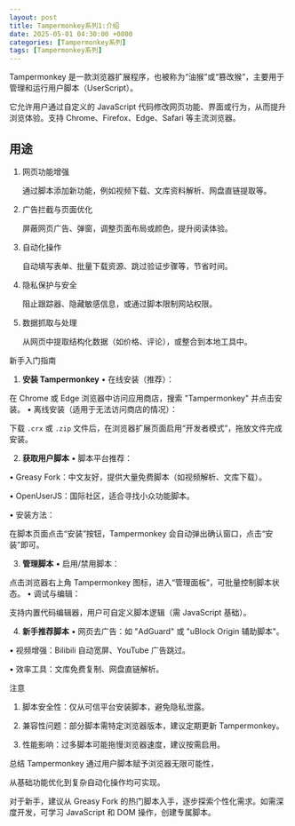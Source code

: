 ```yaml
---
layout: post
title: Tampermonkey系列1:介绍
date: 2025-05-01 04:30:00 +0800
categories: [Tampermonkey系列]
tags: [Tampermonkey系列]
---
```

Tampermonkey 是一款浏览器扩展程序，也被称为“油猴”或“篡改猴”，主要用于管理和运行用户脚本（UserScript）。

它允许用户通过自定义的 JavaScript 代码修改网页功能、界面或行为，从而提升浏览体验。支持 Chrome、Firefox、Edge、Safari 等主流浏览器。


## 用途

1. 网页功能增强  

   通过脚本添加新功能，例如视频下载、文库资料解析、网盘直链提取等。
   
2. 广告拦截与页面优化 
 
   屏蔽网页广告、弹窗，调整页面布局或颜色，提升阅读体验。
   
3. 自动化操作  

   自动填写表单、批量下载资源、跳过验证步骤等，节省时间。
   
4. 隐私保护与安全  

   阻止跟踪器、隐藏敏感信息，或通过脚本限制网站权限。
   
5. 数据抓取与处理  

   从网页中提取结构化数据（如价格、评论），或整合到本地工具中。


新手入门指南
1. **安装 Tampermonkey**
• 在线安装（推荐）：  

  在 Chrome 或 Edge 浏览器中访问应用商店，搜索 "Tampermonkey" 并点击安装。
• 离线安装（适用于无法访问商店的情况）：  

  下载 `.crx` 或 `.zip` 文件后，在浏览器扩展页面启用“开发者模式”，拖放文件完成安装。

2. **获取用户脚本**
• 脚本平台推荐：  

  • Greasy Fork：中文友好，提供大量免费脚本（如视频解析、文库下载）。  

  • OpenUserJS：国际社区，适合寻找小众功能脚本。

• 安装方法：  

  在脚本页面点击“安装”按钮，Tampermonkey 会自动弹出确认窗口，点击“安装”即可。

3. **管理脚本**
• 启用/禁用脚本：  

  点击浏览器右上角 Tampermonkey 图标，进入“管理面板”，可批量控制脚本状态。
• 调试与编辑：  

  支持内置代码编辑器，用户可自定义脚本逻辑（需 JavaScript 基础）。

4. **新手推荐脚本**
• 网页去广告：如 "AdGuard" 或 "uBlock Origin 辅助脚本"。

• 视频增强：Bilibili 自动宽屏、YouTube 广告跳过。

• 效率工具：文库免费复制、网盘直链解析。


注意
1. 脚本安全性：仅从可信平台安装脚本，避免隐私泄露。

2. 兼容性问题：部分脚本需特定浏览器版本，建议定期更新 Tampermonkey。

3. 性能影响：过多脚本可能拖慢浏览器速度，建议按需启用。


总结
Tampermonkey 通过用户脚本赋予浏览器无限可能性，

从基础功能优化到复杂自动化操作均可实现。

对于新手，建议从 Greasy Fork 的热门脚本入手，逐步探索个性化需求。如需深度开发，可学习 JavaScript 和 DOM 操作，创建专属脚本。